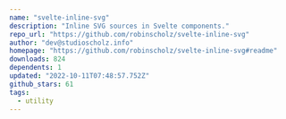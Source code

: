 ```yaml
---
name: "svelte-inline-svg"
description: "Inline SVG sources in Svelte components."
repo_url: "https://github.com/robinscholz/svelte-inline-svg"
author: "dev@studioscholz.info"
homepage: "https://github.com/robinscholz/svelte-inline-svg#readme"
downloads: 824
dependents: 1
updated: "2022-10-11T07:48:57.752Z"
github_stars: 61
tags: 
  - utility
---
```

